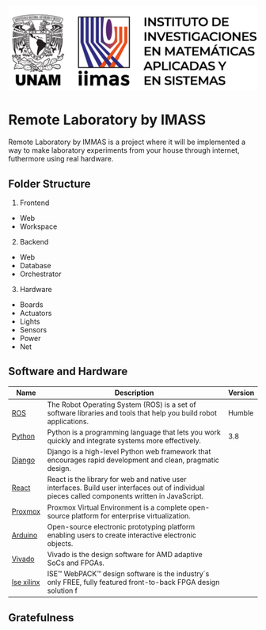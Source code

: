 <img src="IIMASLogo.png" alt="IIMAS Logo"> 

# Remote Laboratory by IMASS

Remote Laboratory by IMMAS is a project where it will be implemented a way to make laboratory experiments from your house through internet, futhermore using real hardware.

## Folder Structure 

1. Frontend
 -  Web
 - Workspace
2. Backend
 - Web
 - Database
 - Orchestrator 
3. Hardware
 - Boards
 - Actuators
 - Lights
 - Sensors
 - Power
 - Net

## Software and Hardware

| Name | Description | Version |
|--- |--- | --- |
| [ROS](https://www.ros.org/) | The Robot Operating System (ROS) is a set of software libraries and tools that help you build robot applications. | Humble |
| [Python](https://www.python.org/) |Python is a programming language that lets you work quickly and integrate systems more effectively. | 3.8 |
|[Django](https://www.djangoproject.com/) | Django is a high-level Python web framework that encourages rapid development and clean, pragmatic design. | |
|[React](https://es.react.dev/) |React is the library for web and native user interfaces. Build user interfaces out of individual pieces called components written in JavaScript. |
|[Proxmox ](https://www.proxmox.com/en/) |Proxmox Virtual Environment is a complete open-source platform for enterprise virtualization. | |
|[Arduino](https://www.arduino.cc/) | Open-source electronic prototyping platform enabling users to create interactive electronic objects. | |
|[Vivado](https://www.xilinx.com/products/design-tools/vivado.html) |Vivado is the design software for AMD adaptive SoCs and FPGAs.  | |
|[Ise xilinx](https://www.xilinx.com/products/design-tools/ise-design-suite.html) |ISE™ WebPACK™ design software is the industry´s only FREE, fully featured front-to-back FPGA design solution f| |

## Gratefulness
